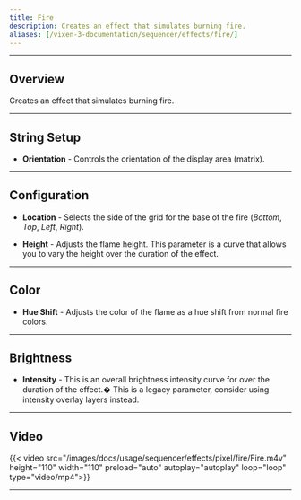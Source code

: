 ```yaml
---
title: Fire
description: Creates an effect that simulates burning fire.
aliases: [/vixen-3-documentation/sequencer/effects/fire/]
---
```


---

## Overview

Creates an effect that simulates burning fire.

---

## String Setup

  * **Orientation** - Controls the orientation of the display area (matrix).
---

## Configuration

* **Location** - Selects the side of the grid for the base of the fire (_Bottom_, _Top_, _Left_, _Right_).

* **Height** - Adjusts the flame height. This parameter is a curve that allows you to vary the height over the duration of the effect.

---

## Color

* **Hue Shift** - Adjusts the color of the flame as a hue shift from normal fire colors.

---

## Brightness

* **Intensity** - This is an overall brightness intensity curve for over the duration of the effect.�
                  This is a legacy parameter, consider using intensity overlay layers instead.
                 
---

## Video 

{{< video src="/images/docs/usage/sequencer/effects/pixel/fire/Fire.m4v" height="110" width="110" preload="auto" autoplay="autoplay" loop="loop" type="video/mp4">}}

---